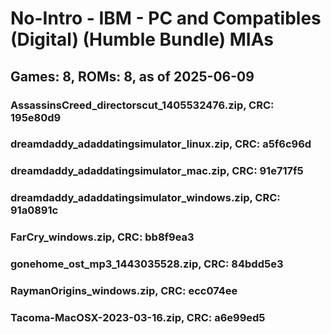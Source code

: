 # No-Intro - IBM - PC and Compatibles (Digital) (Humble Bundle) MIAs
## Games: 8, ROMs: 8, as of 2025-06-09

### AssassinsCreed_directorscut_1405532476.zip, CRC: 195e80d9
### dreamdaddy_adaddatingsimulator_linux.zip, CRC: a5f6c96d
### dreamdaddy_adaddatingsimulator_mac.zip, CRC: 91e717f5
### dreamdaddy_adaddatingsimulator_windows.zip, CRC: 91a0891c
### FarCry_windows.zip, CRC: bb8f9ea3
### gonehome_ost_mp3_1443035528.zip, CRC: 84bdd5e3
### RaymanOrigins_windows.zip, CRC: ecc074ee
### Tacoma-MacOSX-2023-03-16.zip, CRC: a6e99ed5
